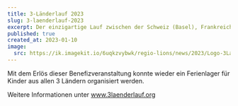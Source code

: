 ```yaml
---
title: 3-Länderlauf 2023
slug: 3-laenderlauf-2023
excerpt: Der einzigartige Lauf zwischen der Schweiz (Basel), Frankreich (St.Louis, Huningue) und Deutschland (Weil am Rhein).  Lions Clubs aus Südbaden, dem Süd-Elsass und der Nordwest-Schweiz haben auch dieses Jahr das Patronat übernommen und sie haben für das Catering auf dem Marktplatz in Basel gesorgt.
published: true
created_at: 2023-01-10
image:
  src: https://ik.imagekit.io/6uqkzvybwk/regio-lions/news/2023/Logo-3Laenderlauf-cadre.jpg?updatedAt=1707075921804
---
```


Mit dem Erlös dieser Benefizveranstaltung konnte wieder ein Ferienlager für Kinder aus allen 3 Ländern organisiert werden.

Weitere Informationen unter www.3laenderlauf.org
